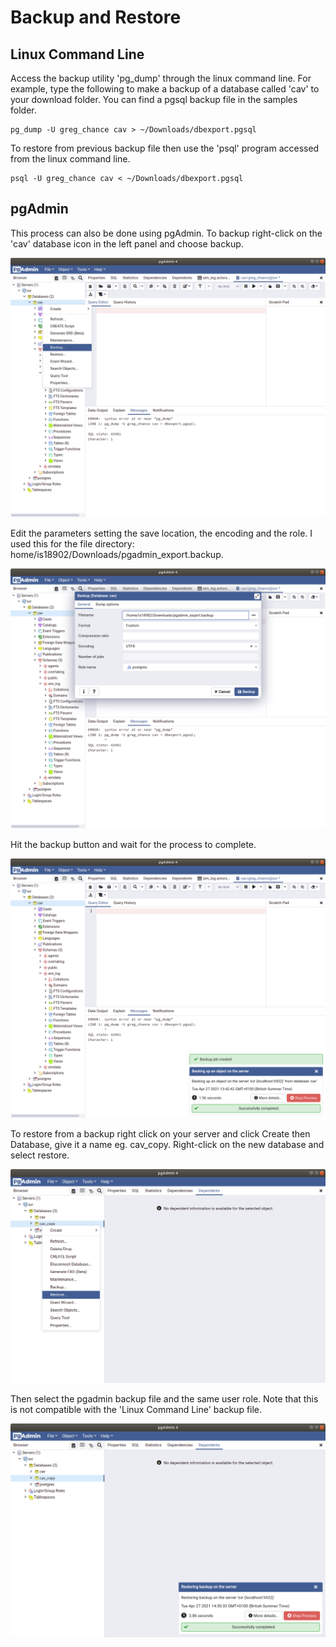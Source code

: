 # Backup and Restore

## Linux Command Line

Access the backup utility 'pg_dump' through the linux command line. For example, type the following to make a backup of a database called 'cav' to your download folder. You can find a pgsql backup file in the samples folder.

``` linux
pg_dump -U greg_chance cav > ~/Downloads/dbexport.pgsql
```

To restore from previous backup file then use the 'psql' program accessed from the linux command line.

``` linux
psql -U greg_chance cav < ~/Downloads/dbexport.pgsql
```

## pgAdmin

This process can also be done using pgAdmin. To backup right-click on the 'cav' database icon in the left panel and choose backup.

![](../pics/backup.png)

Edit the parameters setting the save location, the encoding and the role. I used this for the file directory: home/is18902/Downloads/pgadmin_export.backup. 

![](../pics/backup_settings.png)

Hit the backup button and wait for the process to complete.

![](../pics/backup_complete.png)

To restore from a backup right click on your server and click Create then Database, give it a name eg. cav_copy. Right-click on the new database and select restore.

![](../pics/restore.png)

Then select the pgadmin backup file and the same user role. Note that this is not compatible with the 'Linux Command Line' backup file.

![](../pics/restore_pga_complete.png)
